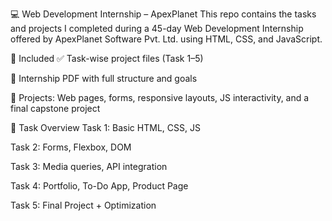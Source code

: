 💻 Web Development Internship – ApexPlanet
This repo contains the tasks and projects I completed during a 45-day Web Development Internship offered by ApexPlanet Software Pvt. Ltd. using HTML, CSS, and JavaScript.

📁 Included
✅ Task-wise project files (Task 1–5)

📄 Internship PDF with full structure and goals

🧠 Projects: Web pages, forms, responsive layouts, JS interactivity, and a final capstone project

📌 Task Overview
Task 1: Basic HTML, CSS, JS

Task 2: Forms, Flexbox, DOM

Task 3: Media queries, API integration

Task 4: Portfolio, To-Do App, Product Page

Task 5: Final Project + Optimization
